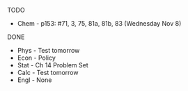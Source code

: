TODO
- Chem - p153: #71, 3, 75, 81a, 81b, 83  (Wednesday Nov 8)

DONE
- Phys - Test tomorrow
- Econ - Policy 
- Stat - Ch 14 Problem Set 
- Calc - Test tomorrow
- Engl - None

